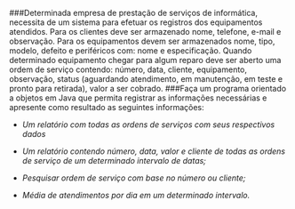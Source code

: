 ###Determinada empresa de prestação de serviços de informática, necessita de um sistema para efetuar os registros dos equipamentos atendidos. Para os clientes deve ser armazenado nome, telefone, e-mail e observação. Para os equipamentos devem ser armazenados nome, tipo, modelo, defeito e periféricos com: nome e especificação. Quando determinado equipamento chegar para algum reparo deve ser aberto uma ordem de serviço contendo: número, data, cliente, equipamento, observação, status (aguardando atendimento, em manutenção, em teste e pronto para retirada), valor a ser cobrado.
###Faça um programa orientado a objetos em Java que permita registrar as informações necessárias e apresente como resultado as seguintes informações:

- *Um relatório com todas as ordens de serviços com seus respectivos dados*


- *Um relatório contendo número, data, valor e cliente de todas as ordens de serviço de um determinado intervalo de datas;*


- *Pesquisar ordem de serviço com base no número ou cliente;*


- *Média de atendimentos por dia em um determinado intervalo.* 